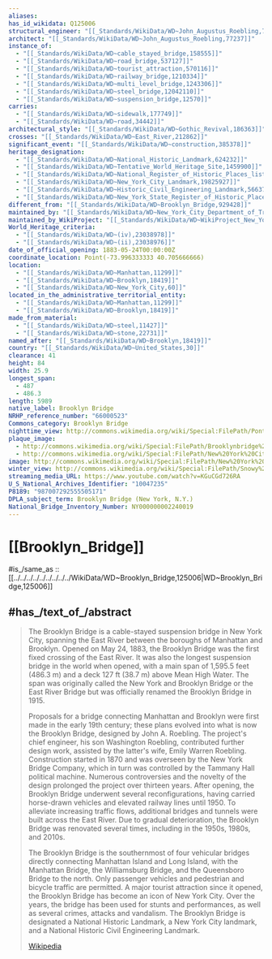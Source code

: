 ```yaml
---
aliases: 
has_id_wikidata: Q125006
structural_engineer: "[[_Standards/WikiData/WD~John_Augustus_Roebling,77237]]"
architect: "[[_Standards/WikiData/WD~John_Augustus_Roebling,77237]]"
instance_of:
  - "[[_Standards/WikiData/WD~cable_stayed_bridge,158555]]"
  - "[[_Standards/WikiData/WD~road_bridge,537127]]"
  - "[[_Standards/WikiData/WD~tourist_attraction,570116]]"
  - "[[_Standards/WikiData/WD~railway_bridge,1210334]]"
  - "[[_Standards/WikiData/WD~multi_level_bridge,1243306]]"
  - "[[_Standards/WikiData/WD~steel_bridge,12042110]]"
  - "[[_Standards/WikiData/WD~suspension_bridge,12570]]"
carries:
  - "[[_Standards/WikiData/WD~sidewalk,177749]]"
  - "[[_Standards/WikiData/WD~road,34442]]"
architectural_style: "[[_Standards/WikiData/WD~Gothic_Revival,186363]]"
crosses: "[[_Standards/WikiData/WD~East_River,212862]]"
significant_event: "[[_Standards/WikiData/WD~construction,385378]]"
heritage_designation:
  - "[[_Standards/WikiData/WD~National_Historic_Landmark,624232]]"
  - "[[_Standards/WikiData/WD~Tentative_World_Heritage_Site,1459900]]"
  - "[[_Standards/WikiData/WD~National_Register_of_Historic_Places_listed_place,19558910]]"
  - "[[_Standards/WikiData/WD~New_York_City_Landmark,19825927]]"
  - "[[_Standards/WikiData/WD~Historic_Civil_Engineering_Landmark,56637937]]"
  - "[[_Standards/WikiData/WD~New_York_State_Register_of_Historic_Places_listed_place,120763427]]"
different_from: "[[_Standards/WikiData/WD~Brooklyn_Bridge,929428]]"
maintained_by: "[[_Standards/WikiData/WD~New_York_City_Department_of_Transportation,1058767]]"
maintained_by_WikiProject: "[[_Standards/WikiData/WD~WikiProject_New_York_City,15884984]]"
World_Heritage_criteria:
  - "[[_Standards/WikiData/WD~(iv),23038978]]"
  - "[[_Standards/WikiData/WD~(ii),23038976]]"
date_of_official_opening: 1883-05-24T00:00:00Z
coordinate_location: Point(-73.996333333 40.705666666)
location:
  - "[[_Standards/WikiData/WD~Manhattan,11299]]"
  - "[[_Standards/WikiData/WD~Brooklyn,18419]]"
  - "[[_Standards/WikiData/WD~New_York_City,60]]"
located_in_the_administrative_territorial_entity:
  - "[[_Standards/WikiData/WD~Manhattan,11299]]"
  - "[[_Standards/WikiData/WD~Brooklyn,18419]]"
made_from_material:
  - "[[_Standards/WikiData/WD~steel,11427]]"
  - "[[_Standards/WikiData/WD~stone,22731]]"
named_after: "[[_Standards/WikiData/WD~Brooklyn,18419]]"
country: "[[_Standards/WikiData/WD~United_States,30]]"
clearance: 41
height: 84
width: 25.9
longest_span:
  - 487
  - 486.3
length: 5989
native_label: Brooklyn Bridge
NRHP_reference_number: "66000523"
Commons_category: Brooklyn Bridge
nighttime_view: http://commons.wikimedia.org/wiki/Special:FilePath/Pont%20de%20Brooklyn%20de%20nuit%20-%20Octobre%202008%20edit.jpg
plaque_image:
  - http://commons.wikimedia.org/wiki/Special:FilePath/Brooklynbridge%20tablet%20200907.jpg
  - http://commons.wikimedia.org/wiki/Special:FilePath/New%20York%20City%2003.jpg
image: http://commons.wikimedia.org/wiki/Special:FilePath/New%20York%20City%20%28New%20York%2C%20USA%29%2C%20Brooklyn%20Bridge%20--%202012%20--%206630.jpg
winter_view: http://commons.wikimedia.org/wiki/Special:FilePath/Snowy%20Brooklyn%20Bridge%20%28Unsplash%29.jpg
streaming_media_URL: https://www.youtube.com/watch?v=KGuCGd726RA
U_S_National_Archives_Identifier: "10047235"
P8189: "987007292555505171"
DPLA_subject_term: Brooklyn Bridge (New York, N.Y.)
National_Bridge_Inventory_Number: NY000000002240019
---
```


# [[Brooklyn_Bridge]] 

#is_/same_as :: [[../../../../../../../../../WikiData/WD~Brooklyn_Bridge,125006|WD~Brooklyn_Bridge,125006]] 

## #has_/text_of_/abstract 

> The Brooklyn Bridge is a cable-stayed suspension bridge in New York City, spanning the East River between the boroughs of Manhattan and Brooklyn. Opened on May 24, 1883, the Brooklyn Bridge was the first fixed crossing of the East River. It was also the longest suspension bridge in the world when opened, with a main span of 1,595.5 feet (486.3 m) and a deck 127 ft (38.7 m) above Mean High Water. The span was originally called the New York and Brooklyn Bridge or the East River Bridge but was officially renamed the Brooklyn Bridge in 1915.
>
> Proposals for a bridge connecting Manhattan and Brooklyn were first made in the early 19th century; these plans evolved into what is now the Brooklyn Bridge, designed by John A. Roebling. The project's chief engineer, his son Washington Roebling, contributed further design work, assisted by the latter's wife, Emily Warren Roebling. Construction started in 1870 and was overseen by the New York Bridge Company, which in turn was controlled by the Tammany Hall political machine. Numerous controversies and the novelty of the design prolonged the project over thirteen years. After opening, the Brooklyn Bridge underwent several reconfigurations, having carried horse-drawn vehicles and elevated railway lines until 1950. To alleviate increasing traffic flows, additional bridges and tunnels were built across the East River. Due to gradual deterioration, the Brooklyn Bridge was renovated several times, including in the 1950s, 1980s, and 2010s.
>
> The Brooklyn Bridge is the southernmost of four vehicular bridges directly connecting Manhattan Island and Long Island, with the Manhattan Bridge, the Williamsburg Bridge, and the Queensboro Bridge to the north.  Only passenger vehicles and pedestrian and bicycle traffic are permitted. A major tourist attraction since it opened, the Brooklyn Bridge has become an icon of New York City. Over the years, the bridge has been used for stunts and performances, as well as several crimes, attacks and vandalism. The Brooklyn Bridge is designated a National Historic Landmark, a New York City landmark, and a National Historic Civil Engineering Landmark.
>
> [Wikipedia](https://en.wikipedia.org/wiki/Brooklyn%20Bridge) 

